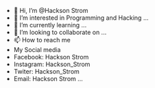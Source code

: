 - 👋 Hi, I’m @Hackson Strom
- 👀 I’m interested in Programming and Hacking ...
- 🌱 I’m currently learning  ...
- 💞️ I’m looking to collaborate on ...
- 📫 How to reach me  
- My Social media 
- Facebook: Hackson Strom 
- Instagram: Hackson_Strom
- Twiter: Hackson_Strom
- Email: Hackson Strom ...

<!---
HacksonSec/HacksonSec is a ✨ special ✨ repository because its `README.md` (this file) appears on your GitHub profile.
You can click the Preview link to take a look at your changes.
--->

